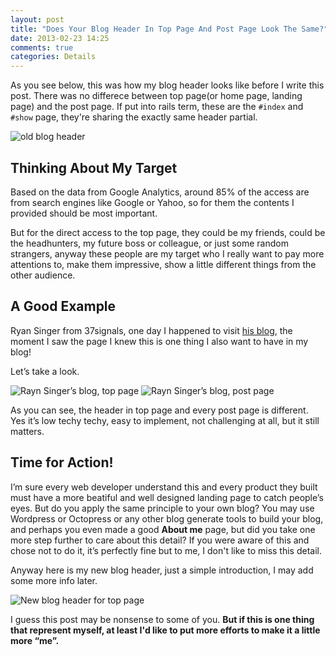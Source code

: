 ```yaml
---
layout: post
title: "Does Your Blog Header In Top Page And Post Page Look The Same?"
date: 2013-02-23 14:25
comments: true
categories: Details
---
```


As you see below, this was how my blog header looks like before I write this post. There was no differece between top page(or home page, landing page) and the post page. If put into rails term, these are the `#index` and `#show` page, they're sharing the exactly same header partial.

<img src="http://cdn.kinopyo.com/images/my_blog_header.png" alt="old blog header" class="image_with_border">

## Thinking About My Target

Based on the data from Google Analytics, around 85% of the access are from search engines like Google or Yahoo, so for them the contents I provided should be most important.

But for the direct access to the top page, they could be my friends, could be the headhunters, my future boss or colleague, or just some random strangers, anyway these people are my target who I really want to pay more attentions to, make them impressive, show a little  different things from the other audience.

## A Good Example

Ryan Singer from 37signals, one day I happened to visit [his blog](http://feltpresence.com/), the moment I saw the page I knew this is one thing I also want to have in my blog!

Let’s take a look.

<img class="image_with_border" src="http://cdn.kinopyo.com/images/ryan_singer_blog_index.png" alt="Rayn Singer’s blog, top page">

<img src="http://cdn.kinopyo.com/images/ryan_singer_blog_show.png" alt="Rayn Singer’s blog, post page" class="image_with_border">

As you can see, the header in top page and every post page is different. Yes it’s low techy techy, easy to implement, not challenging at all, but it still matters.

## Time for Action!

I’m sure every web developer understand this and every product they built must have a more beatiful and well designed landing page to catch people’s eyes. But do you apply the same principle to your own blog? You may use Wordpress or Octopress or any other blog generate tools to build your blog, and perhaps you even made a good **About me** page, but did you take one more step further to care about this detail? If you were aware of this and chose not to do it, it’s perfectly fine but to me, I don't like to miss this detail.

Anyway here is my new blog header, just a simple introduction, I may add some more info later.

<img src="http://cdn.kinopyo.com/images/new_blog_header_for_top_page.png" alt="New blog header for top page" class="image_with_border">

I guess this post may be nonsense to some of you. **But if this is one thing that represent myself, at least I'd like to put more efforts to make it a little more “me”.**